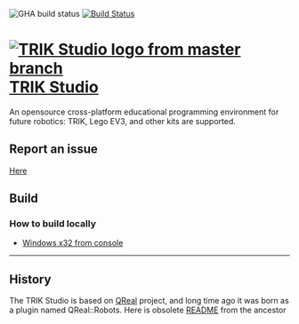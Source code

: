 
![GHA build status](https://github.com/trikset/trik-studio/actions/workflows/main.yml/badge.svg) [![Build Status](https://dev.azure.com/trikset/trik-studio/_apis/build/status/trikset.trik-studio?branchName=master)](https://dev.azure.com/trikset/trik-studio/_build/latest?definitionId=1&branchName=master)

# [![TRIK Studio logo from master branch](https://github.com/trikset/trik-studio/raw/master/installer/images/trik-studio-32x32.png)TRIK Studio](https://dl.trikset.com/ts/fresh)


An opensource cross-platform educational programming environment for future robotics: TRIK, Lego EV3, and other kits are supported.

## Report an issue
[Here](https://github.com/trikset/trik-studio/issues)

## Build
### How to build locally
* [Windows x32 from console](https://github.com/kleo-53/trik-studio/blob/master/BUILD.win32.en.md)



________________________________________

## History

The TRIK Studio is based on [QReal](https://github.com/qreal/qreal) project, and long time ago it was born as a plugin named QReal::Robots. Here is obsolete [README](https://github.com/qreal/qreal) from the ancestor
